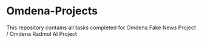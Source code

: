 # Omdena-Projects

This repository contains all tasks completed for Omdena Fake News Project / Omdena Radmol AI Project
